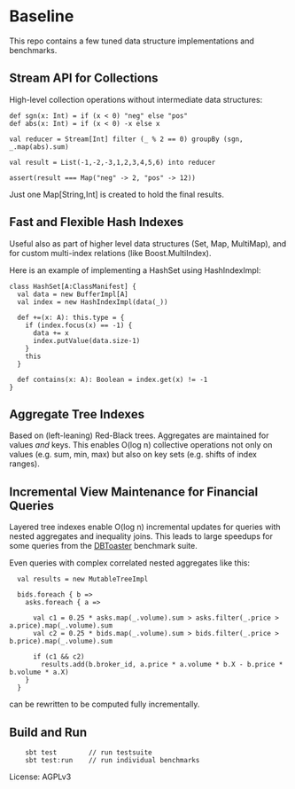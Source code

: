 Baseline
========

This repo contains a few tuned data structure implementations and benchmarks.


Stream API for Collections
--------------------------

High-level collection operations without intermediate data structures:

    def sgn(x: Int) = if (x < 0) "neg" else "pos"
    def abs(x: Int) = if (x < 0) -x else x

    val reducer = Stream[Int] filter (_ % 2 == 0) groupBy (sgn, _.map(abs).sum)

    val result = List(-1,-2,-3,1,2,3,4,5,6) into reducer

    assert(result === Map("neg" -> 2, "pos" -> 12))

Just one Map[String,Int] is created to hold the final results.



Fast and Flexible Hash Indexes
------------------------------

Useful also as part of higher level data structures (Set, Map, MultiMap),
and for custom multi-index relations (like Boost.MultiIndex).

Here is an example of implementing a HashSet using
HashIndexImpl:

    class HashSet[A:ClassManifest] {
      val data = new BufferImpl[A]
      val index = new HashIndexImpl(data(_))
      
      def +=(x: A): this.type = {
        if (index.focus(x) == -1) {
          data += x
          index.putValue(data.size-1)
        }
        this
      }
      
      def contains(x: A): Boolean = index.get(x) != -1  
    }


Aggregate Tree Indexes
----------------------

Based on (left-leaning) Red-Black trees. Aggregates are maintained
for values *and* keys. This enables O(log n) collective operations not
only on values (e.g. sum, min, max) but also on key sets 
(e.g. shifts of index ranges).


Incremental View Maintenance for Financial Queries
--------------------------------------------------

Layered tree indexes enable O(log n) incremental updates for queries with nested
aggregates and inequality joins. This leads to large speedups for some queries from
the [DBToaster](http://www.dbtoaster.org) benchmark suite.

Even queries with complex correlated nested aggregates like this:

      val results = new MutableTreeImpl

      bids.foreach { b =>
        asks.foreach { a =>

          val c1 = 0.25 * asks.map(_.volume).sum > asks.filter(_.price > a.price).map(_.volume).sum
          val c2 = 0.25 * bids.map(_.volume).sum > bids.filter(_.price > b.price).map(_.volume).sum

          if (c1 && c2)
            results.add(b.broker_id, a.price * a.volume * b.X - b.price * b.volume * a.X)
        }
      }

can be rewritten to be computed fully incrementally.



Build and Run
-------------

        sbt test        // run testsuite
        sbt test:run    // run individual benchmarks


License: AGPLv3